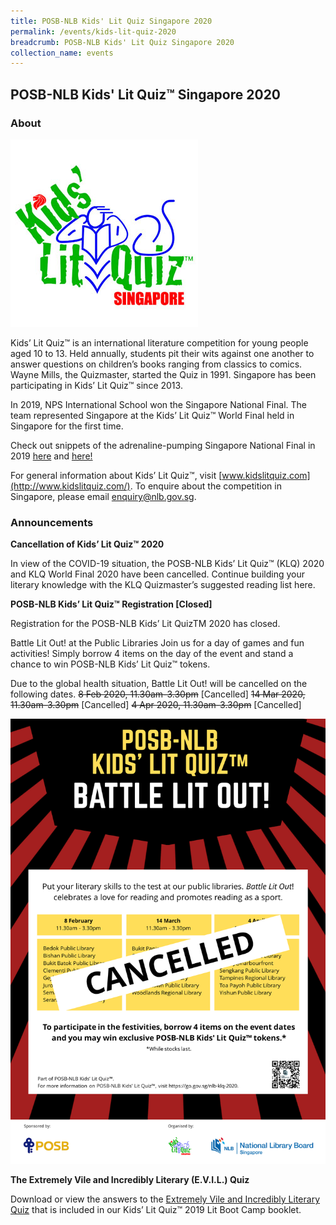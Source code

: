 ```yaml
---
title: POSB-NLB Kids' Lit Quiz Singapore 2020
permalink: /events/kids-lit-quiz-2020
breadcrumb: POSB-NLB Kids' Lit Quiz Singapore 2020
collection_name: events
---
```


## **POSB-NLB Kids' Lit Quiz™ Singapore 2020**

### **About**

![Lit Quiz logo](/images/events/litquiz/KLQ-Logo.jpg)  

Kids’ Lit Quiz™ is an international literature competition for young people aged 10 to 13. Held annually, students pit their wits against one another to answer questions on children’s books ranging from classics to comics. Wayne Mills, the Quizmaster, started the Quiz in 1991. Singapore has been participating in Kids’ Lit Quiz™ since 2013.

In 2019, NPS International School won the Singapore National Final. The team represented Singapore at the Kids’ Lit Quiz™ World Final held in Singapore for the first time.

Check out snippets of the adrenaline-pumping Singapore National Final in 2019 [here](https://www.youtube.com/watch?v=z6ZTBXYGjAw) and [here!](https://www.youtube.com/watch?v=P7A6wMV1Uik) 

For general information about Kids’ Lit Quiz™, visit [www.kidslitquiz.com](http://www.kidslitquiz.com/). To enquire about the competition in Singapore, please email [enquiry@nlb.gov.sg](mailto:enquiry@nlb.gov.sg).

### **Announcements**

**Cancellation of Kids’ Lit Quiz™ 2020**

In view of the COVID-19 situation, the POSB-NLB Kids’ Lit Quiz™ (KLQ) 2020 and KLQ World Final 2020 have been cancelled. Continue building your literary knowledge with the KLQ Quizmaster’s suggested reading list here.

**POSB-NLB Kids’ Lit Quiz™ Registration \[Closed\]**

Registration for the POSB-NLB Kids’ Lit QuizTM 2020 has closed.

Battle Lit Out! at the Public Libraries
Join us for a day of games and fun activities! Simply borrow 4 items on the day of the event and stand a chance to win POSB-NLB Kids’ Lit Quiz™ tokens. 

Due to the global health situation, Battle Lit Out! will be cancelled on the following dates. 
~~8 Feb 2020, 11.30am-3.30pm~~ \[Cancelled\]
~~14 Mar 2020, 11.30am-3.30pm~~ \[Cancelled\]
~~4 Apr 2020, 11.30am-3.30pm~~ \[Cancelled\]

![Lit Quiz cancellation poster](/images/events/litquiz/KLQ-BLO-Cancellation.png)

**The Extremely Vile and Incredibly Literary (E.V.I.L.) Quiz**

Download or view the answers to the [Extremely Vile and Incredibly Literary Quiz](http://www.nlb.gov.sg/discovereads/wp-content/uploads/2019/03/Answers-for-the-Extremely-Vile-and-Incredibly-Literary-Quiz.pdf) that is included in our Kids’ Lit Quiz™ 2019 Lit Boot Camp booklet.
